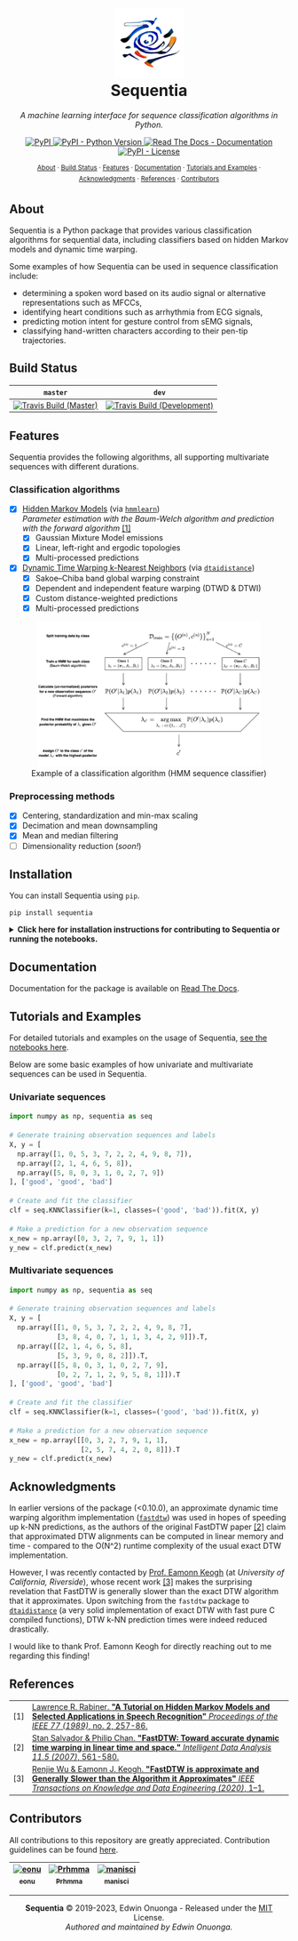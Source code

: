 <p align="center">
  <h1 align="center">
    <img src="/docs/_static/logo.png" width="125px" alt="Logo created by DALL·E Mini"><br/>
    Sequentia
  </h1>
</p>

<p align="center">
  <em>A machine learning interface for sequence classification algorithms in Python.</em>
</p>

<p align="center">
  <div align="center">
    <a href="https://pypi.org/project/sequentia">
      <img src="https://img.shields.io/pypi/v/sequentia?logo=pypi&style=flat-square" alt="PyPI"/>
    </a>
    <a href="https://pypi.org/project/sequentia">
      <img src="https://img.shields.io/pypi/pyversions/sequentia?logo=python&style=flat-square" alt="PyPI - Python Version"/>
    </a>
    <a href="https://sequentia.readthedocs.io/en/latest">
      <img src="https://img.shields.io/readthedocs/sequentia.svg?logo=read-the-docs&style=flat-square" alt="Read The Docs - Documentation">
    </a>
    <a href="https://raw.githubusercontent.com/eonu/sequentia/master/LICENSE">
      <img src="https://img.shields.io/pypi/l/sequentia?style=flat-square" alt="PyPI - License"/>
    </a>
  </div>
</p>

<p align="center">
  <sup>
    <a href="#about">About</a> ·
    <a href="#build-status">Build Status</a> ·
    <a href="#features">Features</a> ·
    <a href="#documentation">Documentation</a> ·
    <a href="#tutorials-and-examples">Tutorials and Examples</a> ·
    <a href="#acknowledgments">Acknowledgments</a> ·
    <a href="#references">References</a> ·
    <a href="#contributors">Contributors</a>
  </sup>
</p>

## About

Sequentia is a Python package that provides various classification algorithms for sequential data, including classifiers based on hidden Markov models and dynamic time warping.

Some examples of how Sequentia can be used in sequence classification include:

- determining a spoken word based on its audio signal or alternative representations such as MFCCs,
- identifying heart conditions such as arrhythmia from ECG signals,
- predicting motion intent for gesture control from sEMG signals,
- classifying hand-written characters according to their pen-tip trajectories.

## Build Status

| `master` | `dev` |
| -------- | ------|
| [![Travis Build (Master)](https://img.shields.io/travis/com/eonu/sequentia?logo=travis&style=flat-square)](https://travis-ci.com/github/eonu/sequentia) | [![Travis Build (Development)](https://img.shields.io/travis/com/eonu/sequentia/dev?logo=travis&style=flat-square)](https://travis-ci.com/github/eonu/sequentia) |

## Features

Sequentia provides the following algorithms, all supporting multivariate sequences with different durations.

### Classification algorithms

- [x] [Hidden Markov Models](https://sequentia.readthedocs.io/en/latest/sections/classifiers/gmmhmm.html) (via [`hmmlearn`](https://github.com/hmmlearn/hmmlearn))<br/><em>Parameter estimation with the Baum-Welch algorithm and prediction with the forward algorithm</em> [[1]](#references)
  - [x] Gaussian Mixture Model emissions
  - [x] Linear, left-right and ergodic topologies
  - [x] Multi-processed predictions
- [x] [Dynamic Time Warping k-Nearest Neighbors](https://sequentia.readthedocs.io/en/latest/sections/classifiers/knn.html) (via [`dtaidistance`](https://github.com/wannesm/dtaidistance))
  - [x] Sakoe–Chiba band global warping constraint
  - [x] Dependent and independent feature warping (DTWD & DTWI)
  - [x] Custom distance-weighted predictions
  - [x] Multi-processed predictions

<p align="center">
  <img src="/docs/_static/classifier.png" width="80%"/><br/>
  Example of a classification algorithm (HMM sequence classifier)
</p>

### Preprocessing methods

- [x] Centering, standardization and min-max scaling
- [x] Decimation and mean downsampling
- [x] Mean and median filtering
- [ ] Dimensionality reduction (<em>soon!</em>)

## Installation

You can install Sequentia using `pip`.

```console
pip install sequentia
```

<details>
<summary>
    <b>Click here for installation instructions for contributing to Sequentia or running the notebooks.</b>
</summary>
<p>

If you intend to help contribute to Sequentia, you will need some additional dependencies for running tests, notebooks and generating documentation.

Depending on what you intend to do, you can specify the following extras.

- For running tests in the `/lib/test` directory:

  ```console
  pip install sequentia[test]
  ```
- For generating Sphinx documentation in the `/docs` directory:

  ```console
  pip install sequentia[docs]
  ```
- For running notebooks in the `/notebooks` directory:

  ```console
  pip install sequentia[notebooks]
  ```
- A full development suite which installs all of the above extras:

  ```console
  pip install sequentia[dev]
  ```

</p>
</details>

## Documentation

Documentation for the package is available on [Read The Docs](https://sequentia.readthedocs.io/en/latest).

## Tutorials and Examples

For detailed tutorials and examples on the usage of Sequentia, [see the notebooks here](https://nbviewer.jupyter.org/github/eonu/sequentia/tree/master/notebooks/).

Below are some basic examples of how univariate and multivariate sequences can be used in Sequentia.

### Univariate sequences

```python
import numpy as np, sequentia as seq

# Generate training observation sequences and labels
X, y = [
  np.array([1, 0, 5, 3, 7, 2, 2, 4, 9, 8, 7]),
  np.array([2, 1, 4, 6, 5, 8]),
  np.array([5, 8, 0, 3, 1, 0, 2, 7, 9])
], ['good', 'good', 'bad']

# Create and fit the classifier
clf = seq.KNNClassifier(k=1, classes=('good', 'bad')).fit(X, y)

# Make a prediction for a new observation sequence
x_new = np.array([0, 3, 2, 7, 9, 1, 1])
y_new = clf.predict(x_new)
```

### Multivariate sequences

```python
import numpy as np, sequentia as seq

# Generate training observation sequences and labels
X, y = [
  np.array([[1, 0, 5, 3, 7, 2, 2, 4, 9, 8, 7],
            [3, 8, 4, 0, 7, 1, 1, 3, 4, 2, 9]]).T,
  np.array([[2, 1, 4, 6, 5, 8],
            [5, 3, 9, 0, 8, 2]]).T,
  np.array([[5, 8, 0, 3, 1, 0, 2, 7, 9],
            [0, 2, 7, 1, 2, 9, 5, 8, 1]]).T
], ['good', 'good', 'bad']

# Create and fit the classifier
clf = seq.KNNClassifier(k=1, classes=('good', 'bad')).fit(X, y)

# Make a prediction for a new observation sequence
x_new = np.array([[0, 3, 2, 7, 9, 1, 1],
                  [2, 5, 7, 4, 2, 0, 8]]).T
y_new = clf.predict(x_new)
```

## Acknowledgments

In earlier versions of the package (<0.10.0), an approximate dynamic time warping algorithm implementation ([`fastdtw`](https://github.com/slaypni/fastdtw)) was used in hopes of speeding up k-NN predictions, as the authors of the original FastDTW paper [[2]](#references) claim that approximated DTW alignments can be computed in linear memory and time - compared to the O(N^2) runtime complexity of the usual exact DTW implementation.

However, I was recently contacted by [Prof. Eamonn Keogh](https://www.cs.ucr.edu/~eamonn/) (at _University of California, Riverside_), whose recent work [[3]](#references) makes the surprising revelation that FastDTW is generally slower than the exact DTW algorithm that it approximates. Upon switching from the `fastdtw` package to [`dtaidistance`](https://github.com/wannesm/dtaidistance) (a very solid implementation of exact DTW with fast pure C compiled functions), DTW k-NN prediction times were indeed reduced drastically.

I would like to thank Prof. Eamonn Keogh for directly reaching out to me regarding this finding!

## References

<table>
  <tbody>
    <tr>
      <td>[1]</td>
      <td>
        <a href=https://web.ece.ucsb.edu/Faculty/Rabiner/ece259/Reprints/tutorial%20on%20hmm%20and%20applications.pdf">Lawrence R. Rabiner. <b>"A Tutorial on Hidden Markov Models and Selected Applications in Speech Recognition"</b> <em>Proceedings of the IEEE 77 (1989)</em>, no. 2, 257-86.</a>
      </td>
    </tr>
    <tr>
      <td>[2]</td>
      <td>
        <a href="https://pdfs.semanticscholar.org/05a2/0cde15e172fc82f32774dd0cf4fe5827cad2.pdf">Stan Salvador & Philip Chan. <b>"FastDTW: Toward accurate dynamic time warping in linear time and space."</b> <em>Intelligent Data Analysis 11.5 (2007)</em>, 561-580.</a>
      </td>
    </tr>
    <tr>
      <td>[3]</td>
      <td>
        <a href="https://arxiv.org/ftp/arxiv/papers/2003/2003.11246.pdf">Renjie Wu & Eamonn J. Keogh. <b>"FastDTW is approximate and Generally Slower than the Algorithm it Approximates"</b> <em>IEEE Transactions on Knowledge and Data Engineering (2020)</em>, 1–1.</a>
      </td>
    </tr>
  </tbody>
</table>

## Contributors

All contributions to this repository are greatly appreciated. Contribution guidelines can be found [here](/CONTRIBUTING.md).

<table>
	<thead>
		<tr>
			<th align="center">
        <a href="https://github.com/eonu">
          <img src="https://avatars0.githubusercontent.com/u/24795571?s=460&v=4" alt="eonu" width="60px">
          <br/><sub><b>eonu</b></sub>
        </a>
			</th>
      <th align="center">
        <a href="https://github.com/Prhmma">
          <img src="https://avatars0.githubusercontent.com/u/16954887?s=460&v=4" alt="Prhmma" width="60px">
          <br/><sub><b>Prhmma</b></sub>
        </a>
			</th>
      <th align="center">
        <a href="https://github.com/manisci">
          <img src="https://avatars.githubusercontent.com/u/30268711?v=4" alt="manisci" width="60px">
          <br/><sub><b>manisci</b></sub>
        </a>
      </th>
			<!-- Add more <th></th> blocks for more contributors -->
		</tr>
	</thead>
</table>

---

<p align="center">
  <b>Sequentia</b> &copy; 2019-2023, Edwin Onuonga - Released under the <a href="https://opensource.org/licenses/MIT">MIT</a> License.<br/>
  <em>Authored and maintained by Edwin Onuonga.</em>
</p>